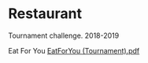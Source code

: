 # Restaurant

Tournament challenge. 2018-2019

Eat For You
[EatForYou (Tournament).pdf](https://github.com/jekahamster/restoran/files/6912754/EatForYou.Tournament.pdf)
